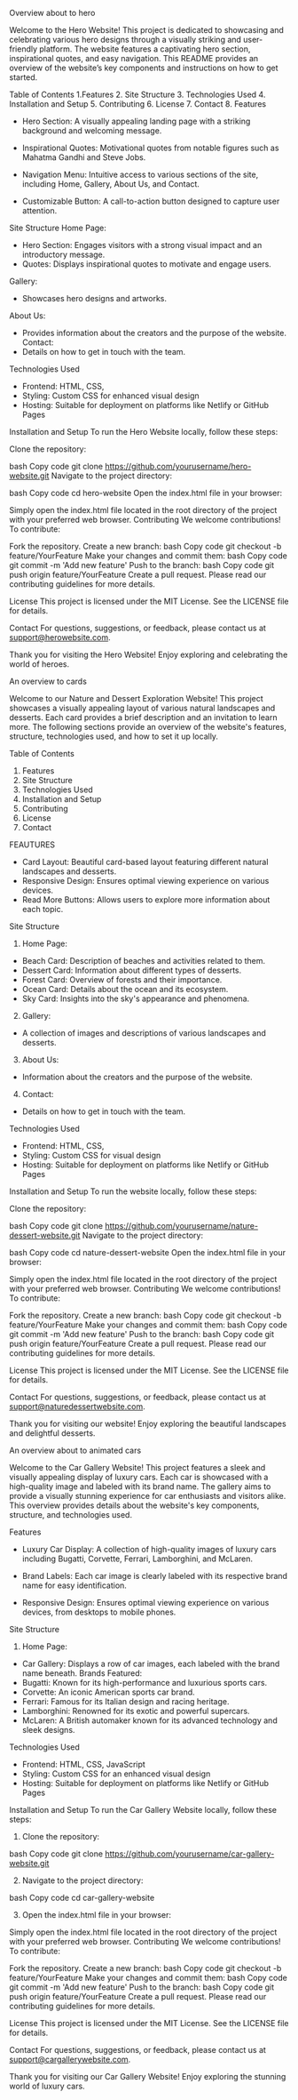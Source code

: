 Overview about to hero

 Welcome to the Hero Website! This project is dedicated to showcasing and celebrating various hero designs through a visually striking and user-friendly platform. The website features a captivating hero section, inspirational quotes, and easy navigation. This README provides an overview of the website’s key components and instructions on how to get started.

Table of Contents
1.Features
2. Site Structure
3. Technologies Used
4. Installation and Setup
5. Contributing
6. License
7. Contact
8. Features

- Hero Section: A visually appealing landing page with a striking background and welcoming message.

- Inspirational Quotes: Motivational quotes from notable figures such as Mahatma Gandhi and Steve Jobs.

 - Navigation Menu: Intuitive access to various sections of the site, including Home, Gallery, About Us, and Contact.

 - Customizable Button: A call-to-action button designed to capture user attention.


Site Structure
Home Page:

- Hero Section: Engages visitors with a strong visual impact and an introductory message.
- Quotes: Displays inspirational quotes to motivate and engage users.

Gallery:
-  Showcases hero designs and artworks.

About Us:
-  Provides information about the creators and the purpose of the website.
Contact:
-  Details on how to get in touch with the team.

Technologies Used
-  Frontend: HTML, CSS, 
-  Styling: Custom CSS for enhanced visual design
-  Hosting: Suitable for deployment on platforms like Netlify or GitHub Pages

Installation and Setup
To run the Hero Website locally, follow these steps:


Clone the repository:

bash
Copy code
git clone https://github.com/yourusername/hero-website.git
Navigate to the project directory:

bash
Copy code
cd hero-website
Open the index.html file in your browser:

Simply open the index.html file located in the root directory of the project with your preferred web browser.
Contributing
We welcome contributions! To contribute:

Fork the repository.
Create a new branch:
bash
Copy code
git checkout -b feature/YourFeature
Make your changes and commit them:
bash
Copy code
git commit -m 'Add new feature'
Push to the branch:
bash
Copy code
git push origin feature/YourFeature
Create a pull request.
Please read our contributing guidelines for more details.

License
This project is licensed under the MIT License. See the LICENSE file for details.

Contact
For questions, suggestions, or feedback, please contact us at support@herowebsite.com.

Thank you for visiting the Hero Website! Enjoy exploring and celebrating the world of heroes.



An overview to cards

Welcome to our Nature and Dessert Exploration Website! This project showcases a visually appealing layout of various natural landscapes and desserts. Each card provides a brief description and an invitation to learn more. The following sections provide an overview of the website's features, structure, technologies used, and how to set it up locally.

Table of Contents
1. Features
2. Site Structure
3. Technologies Used
4. Installation and Setup
5. Contributing
6. License
7. Contact

FEAUTURES

-  Card Layout: Beautiful card-based layout featuring different natural landscapes and desserts.
-  Responsive Design: Ensures optimal viewing experience on various devices.
-  Read More Buttons: Allows users to explore more information about each topic.

Site Structure
1. Home Page:

-  Beach Card: Description of beaches and activities related to them.
-  Dessert Card: Information about different types of desserts.
-  Forest Card: Overview of forests and their importance.
-  Ocean Card: Details about the ocean and its ecosystem.
-  Sky Card: Insights into the sky's appearance and phenomena.

2. Gallery:
-  A collection of images and descriptions of various landscapes and desserts.

3. About Us:
-  Information about the creators and the purpose of the website.

4. Contact:
-  Details on how to get in touch with the team.


Technologies Used
-  Frontend: HTML, CSS, 
-  Styling: Custom CSS for visual design
-  Hosting: Suitable for deployment on platforms like Netlify or GitHub Pages

Installation and Setup
To run the website locally, follow these steps:

Clone the repository:

bash
Copy code
git clone https://github.com/yourusername/nature-dessert-website.git
Navigate to the project directory:

bash
Copy code
cd nature-dessert-website
Open the index.html file in your browser:

Simply open the index.html file located in the root directory of the project with your preferred web browser.
Contributing
We welcome contributions! To contribute:

Fork the repository.
Create a new branch:
bash
Copy code
git checkout -b feature/YourFeature
Make your changes and commit them:
bash
Copy code
git commit -m 'Add new feature'
Push to the branch:
bash
Copy code
git push origin feature/YourFeature
Create a pull request.
Please read our contributing guidelines for more details.

License
This project is licensed under the MIT License. See the LICENSE file for details.

Contact
For questions, suggestions, or feedback, please contact us at support@naturedessertwebsite.com.

Thank you for visiting our website! Enjoy exploring the beautiful landscapes and delightful desserts.




An overview about to animated cars

Welcome to the Car Gallery Website! This project features a sleek and visually appealing display of luxury cars. Each car is showcased with a high-quality image and labeled with its brand name. The gallery aims to provide a visually stunning experience for car enthusiasts and visitors alike. This overview provides details about the website's key components, structure, and technologies used.

Features
-  Luxury Car Display: A collection of high-quality images of luxury cars including Bugatti, Corvette, Ferrari, Lamborghini, and McLaren.

-  Brand Labels: Each car image is clearly labeled with its respective brand name for easy identification.

-  Responsive Design: Ensures optimal viewing experience on various devices, from desktops to mobile phones.

Site Structure
1. Home Page:
-  Car Gallery: Displays a row of car images, each labeled with the brand name beneath.
Brands Featured:
-  Bugatti: Known for its high-performance and luxurious sports cars.
-  Corvette: An iconic American sports car brand.
-  Ferrari: Famous for its Italian design and racing heritage.
-  Lamborghini: Renowned for its exotic and powerful supercars.
-  McLaren: A British automaker known for its advanced technology and sleek designs.

Technologies Used
-  Frontend: HTML, CSS, JavaScript
-  Styling: Custom CSS for an enhanced visual design
-  Hosting: Suitable for deployment on platforms like Netlify or GitHub Pages

Installation and Setup
To run the Car Gallery Website locally, follow these steps:

1. Clone the repository:

bash
Copy code
git clone https://github.com/yourusername/car-gallery-website.git

2. Navigate to the project directory:

bash
Copy code
cd car-gallery-website

3. Open the index.html file in your browser:

Simply open the index.html file located in the root directory of the project with your preferred web browser.
Contributing
We welcome contributions! To contribute:

Fork the repository.
Create a new branch:
bash
Copy code
git checkout -b feature/YourFeature
Make your changes and commit them:
bash
Copy code
git commit -m 'Add new feature'
Push to the branch:
bash
Copy code
git push origin feature/YourFeature
Create a pull request.
Please read our contributing guidelines for more details.

License
This project is licensed under the MIT License. See the LICENSE file for details.

Contact
For questions, suggestions, or feedback, please contact us at support@cargallerywebsite.com.

Thank you for visiting our Car Gallery Website! Enjoy exploring the stunning world of luxury cars.






